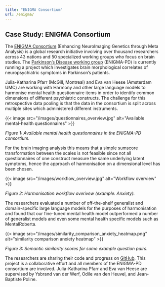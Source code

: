 ```yaml
---
title: "ENIGMA Consortium"
url: /enigma/
---
```



## Case Study: ENIGMA Consortium

The [ENIGMA Consortium](https://enigma.ini.usc.edu/) (Enhancing NeuroImaging Genetics through Meta Analysis) is a global research initiative involving over thousand researchers across 43 nations and 50 specialized working groups who focus on brain studies. The [Parkinson’s Disease working group](https://enigma.ini.usc.edu/ongoing/enigma-parkinsons/) (ENIGMA-PD) is currently running a project which investigates brain morphological correlates of neuropsychiatric symptoms in Parkinson’s patients. 

Julia-Katharina Pfarr (McGill, Montreal) and Eva van Heese (Amsterdam UMC) are working with Harmony and other large language models to harmonise mental health questionnaire items in order to identify common dimensions of different psychiatric constructs. The challenge for this retrospective data pooling is that the data in the consortium is split across multiple sites which administered different instruments.

{{< image src="/images/questionnaires_overview.jpg" alt="Available mental-health questionnaires" >}}

*Figure 1: Available mental health questionnaires in the ENIGMA-PD consortium.*

For the brain imaging analysis this means that a simple sumscore transformation between the scales is not feasible since not all questionnaires of one construct measure the same underlying latent symptoms, hence the approach of harmonisation on a dimensional level has been chosen.

{{< image src="/images/workflow_overview.jpg" alt="Workflow overview" >}}

*Figure 2: Harmonisation workflow overivew (example: Anxiety).*

The researchers evaluated a number of off-the-shelf generalist and domain-specific large language models for the purposes of harmonisation and found that our fine-tuned mental health model outperformed a number of generalist models and even some mental health specific models such as MentalRoberta.

{{< image src="/images/similarity_comparison_anxiety_heatmap.png" alt="similarity comparison anxiety heatmap" >}}

*Figure 3: Semantic similarity scores for some example question pairs.*

The researchers are sharing their code and progress on [GitHub](https://github.com/ENIGMA-infra/psych-in-harmony). This project is a collaborative effort and all members of the ENIGMA-PD consortium are involved. Julia-Katharina Pfarr and Eva van Heese are supervised by Ysbrand van der Werf, Odile van den Heuvel, and Jean-Baptiste Poline.
